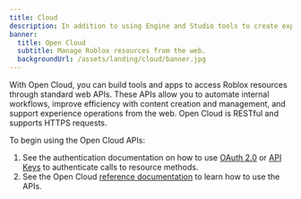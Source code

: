 ```yaml
---
title: Cloud
description: In addition to using Engine and Studio tools to create experiences on Roblox, you can automate your internal workflows, improve your efficiency creating content, and support your experience operation needs from the web.
banner:
  title: Open Cloud
  subtitle: Manage Roblox resources from the web.
  backgroundUrl: /assets/landing/cloud/banner.jpg
---
```


With Open Cloud, you can build tools and apps to access Roblox resources through
standard web APIs. These APIs allow you to automate internal workflows, improve
efficiency with content creation and management, and support experience
operations from the web. Open Cloud is RESTful and supports HTTPS requests.

To begin using the Open Cloud APIs:

1. See the authentication documentation on
   how to use [OAuth 2.0](oauth2-overview.md) or
   [API Keys](api-keys.md) to authenticate calls to
   resource methods.
2. See the Open Cloud [reference documentation](../reference/index.md) to learn
   how to use the APIs.
